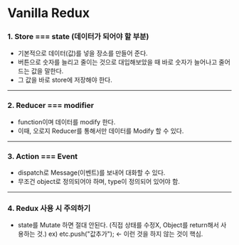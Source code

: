 # Vanilla Redux

### 1. Store === state (데이터가 되어야 할 부분)

- 기본적으로 데이터(값)를 넣을 장소를 만들어 준다.
- 버튼으로 숫자를 늘리고 줄이는 것으로 대입해보았을 때 바로 숫자가 늘어나고 줄어드는 값을 말한다.
- 그 값을 바로 store에 저장해야 한다.

---

### 2. Reducer === modifier

- function이며 데이터를 modify 한다.
- 이때, 오로지 Reducer를 통해서만 데이터를 Modify 할 수 있다.

---

### 3. Action === Event

- dispatch로 Message(이벤트)를 보내어 대화할 수 있다.
- 무조건 object로 정의되어야 하며, type이 정의되어 있어야 함.

---

### 4. Redux 사용 시 주의하기

- state를 Mutate 하면 절대 안된다. (직접 상태를 수정X, Object를 return해서 사용하는 것.)
  ex) etc.push("값추가"); <- 이런 것을 하지 않는 것이 핵심.
